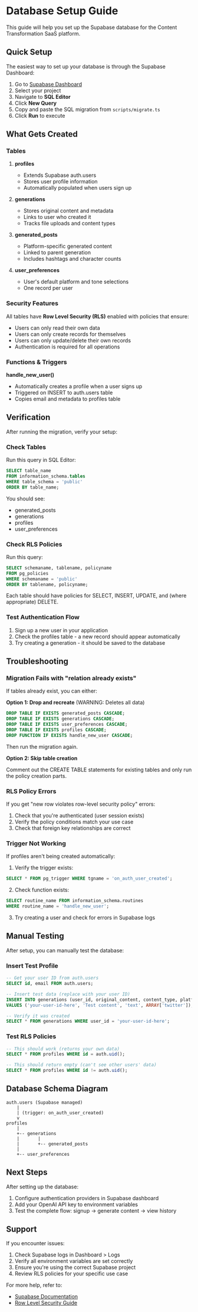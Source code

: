 # Database Setup Guide

This guide will help you set up the Supabase database for the Content Transformation SaaS platform.

## Quick Setup

The easiest way to set up your database is through the Supabase Dashboard:

1. Go to [Supabase Dashboard](https://supabase.com/dashboard)
2. Select your project
3. Navigate to **SQL Editor**
4. Click **New Query**
5. Copy and paste the SQL migration from `scripts/migrate.ts`
6. Click **Run** to execute

## What Gets Created

### Tables

1. **profiles**
   - Extends Supabase auth.users
   - Stores user profile information
   - Automatically populated when users sign up

2. **generations**
   - Stores original content and metadata
   - Links to user who created it
   - Tracks file uploads and content types

3. **generated_posts**
   - Platform-specific generated content
   - Linked to parent generation
   - Includes hashtags and character counts

4. **user_preferences**
   - User's default platform and tone selections
   - One record per user

### Security Features

All tables have **Row Level Security (RLS)** enabled with policies that ensure:

- Users can only read their own data
- Users can only create records for themselves
- Users can only update/delete their own records
- Authentication is required for all operations

### Functions & Triggers

**handle_new_user()**
- Automatically creates a profile when a user signs up
- Triggered on INSERT to auth.users table
- Copies email and metadata to profiles table

## Verification

After running the migration, verify your setup:

### Check Tables

Run this query in SQL Editor:

```sql
SELECT table_name
FROM information_schema.tables
WHERE table_schema = 'public'
ORDER BY table_name;
```

You should see:
- generated_posts
- generations
- profiles
- user_preferences

### Check RLS Policies

Run this query:

```sql
SELECT schemaname, tablename, policyname
FROM pg_policies
WHERE schemaname = 'public'
ORDER BY tablename, policyname;
```

Each table should have policies for SELECT, INSERT, UPDATE, and (where appropriate) DELETE.

### Test Authentication Flow

1. Sign up a new user in your application
2. Check the profiles table - a new record should appear automatically
3. Try creating a generation - it should be saved to the database

## Troubleshooting

### Migration Fails with "relation already exists"

If tables already exist, you can either:

**Option 1: Drop and recreate** (WARNING: Deletes all data)

```sql
DROP TABLE IF EXISTS generated_posts CASCADE;
DROP TABLE IF EXISTS generations CASCADE;
DROP TABLE IF EXISTS user_preferences CASCADE;
DROP TABLE IF EXISTS profiles CASCADE;
DROP FUNCTION IF EXISTS handle_new_user CASCADE;
```

Then run the migration again.

**Option 2: Skip table creation**

Comment out the CREATE TABLE statements for existing tables and only run the policy creation parts.

### RLS Policy Errors

If you get "new row violates row-level security policy" errors:

1. Check that you're authenticated (user session exists)
2. Verify the policy conditions match your use case
3. Check that foreign key relationships are correct

### Trigger Not Working

If profiles aren't being created automatically:

1. Verify the trigger exists:
```sql
SELECT * FROM pg_trigger WHERE tgname = 'on_auth_user_created';
```

2. Check function exists:
```sql
SELECT routine_name FROM information_schema.routines
WHERE routine_name = 'handle_new_user';
```

3. Try creating a user and check for errors in Supabase logs

## Manual Testing

After setup, you can manually test the database:

### Insert Test Profile

```sql
-- Get your user ID from auth.users
SELECT id, email FROM auth.users;

-- Insert test data (replace with your user ID)
INSERT INTO generations (user_id, original_content, content_type, platforms)
VALUES ('your-user-id-here', 'Test content', 'text', ARRAY['twitter']);

-- Verify it was created
SELECT * FROM generations WHERE user_id = 'your-user-id-here';
```

### Test RLS Policies

```sql
-- This should work (returns your own data)
SELECT * FROM profiles WHERE id = auth.uid();

-- This should return empty (can't see other users' data)
SELECT * FROM profiles WHERE id != auth.uid();
```

## Database Schema Diagram

```
auth.users (Supabase managed)
    |
    | (trigger: on_auth_user_created)
    v
profiles
    |
    +-- generations
    |       |
    |       +-- generated_posts
    |
    +-- user_preferences
```

## Next Steps

After setting up the database:

1. Configure authentication providers in Supabase dashboard
2. Add your OpenAI API key to environment variables
3. Test the complete flow: signup → generate content → view history

## Support

If you encounter issues:

1. Check Supabase logs in Dashboard > Logs
2. Verify all environment variables are set correctly
3. Ensure you're using the correct Supabase project
4. Review RLS policies for your specific use case

For more help, refer to:
- [Supabase Documentation](https://supabase.com/docs)
- [Row Level Security Guide](https://supabase.com/docs/guides/auth/row-level-security)
